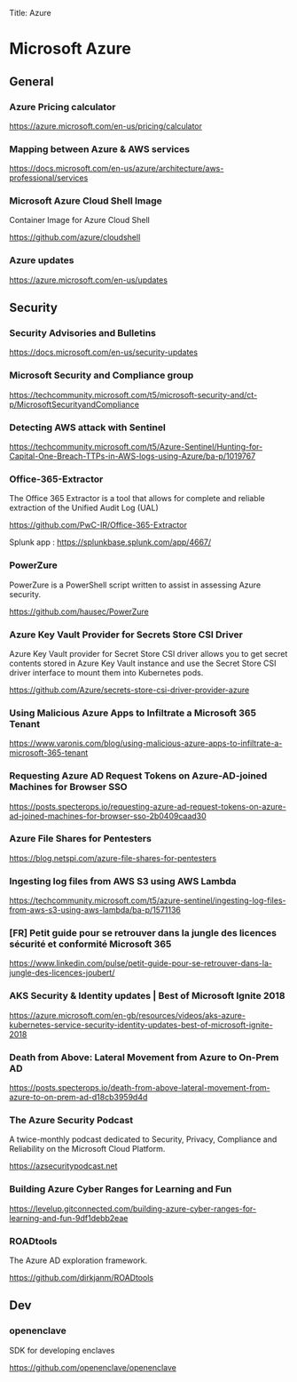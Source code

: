 Title: Azure

# Microsoft Azure

## General

### Azure Pricing calculator

<https://azure.microsoft.com/en-us/pricing/calculator>

### Mapping between Azure & AWS services

<https://docs.microsoft.com/en-us/azure/architecture/aws-professional/services>

### Microsoft Azure Cloud Shell Image

Container Image for Azure Cloud Shell

<https://github.com/azure/cloudshell>

### Azure updates

<https://azure.microsoft.com/en-us/updates>

## Security

### Security Advisories and Bulletins

<https://docs.microsoft.com/en-us/security-updates>

### Microsoft Security and Compliance group

<https://techcommunity.microsoft.com/t5/microsoft-security-and/ct-p/MicrosoftSecurityandCompliance>

### Detecting AWS attack with Sentinel

<https://techcommunity.microsoft.com/t5/Azure-Sentinel/Hunting-for-Capital-One-Breach-TTPs-in-AWS-logs-using-Azure/ba-p/1019767>

### Office-365-Extractor

The Office 365 Extractor is a tool that allows for complete and reliable extraction of the Unified Audit Log (UAL)

<https://github.com/PwC-IR/Office-365-Extractor>

Splunk app : <https://splunkbase.splunk.com/app/4667/>

### PowerZure

PowerZure is a PowerShell script written to assist in assessing Azure security.

<https://github.com/hausec/PowerZure>

### Azure Key Vault Provider for Secrets Store CSI Driver

Azure Key Vault provider for Secret Store CSI driver allows you to get secret contents stored in Azure Key Vault instance and use the Secret Store CSI driver interface to mount them into Kubernetes pods. 

<https://github.com/Azure/secrets-store-csi-driver-provider-azure>

### Using Malicious Azure Apps to Infiltrate a Microsoft 365 Tenant

<https://www.varonis.com/blog/using-malicious-azure-apps-to-infiltrate-a-microsoft-365-tenant>

### Requesting Azure AD Request Tokens on Azure-AD-joined Machines for Browser SSO

<https://posts.specterops.io/requesting-azure-ad-request-tokens-on-azure-ad-joined-machines-for-browser-sso-2b0409caad30>

### Azure File Shares for Pentesters

<https://blog.netspi.com/azure-file-shares-for-pentesters>

### Ingesting log files from AWS S3 using AWS Lambda

<https://techcommunity.microsoft.com/t5/azure-sentinel/ingesting-log-files-from-aws-s3-using-aws-lambda/ba-p/1571136>

### [FR] Petit guide pour se retrouver dans la jungle des licences sécurité et conformité Microsoft 365

<https://www.linkedin.com/pulse/petit-guide-pour-se-retrouver-dans-la-jungle-des-licences-joubert/>

### AKS Security & Identity updates | Best of Microsoft Ignite 2018

<https://azure.microsoft.com/en-gb/resources/videos/aks-azure-kubernetes-service-security-identity-updates-best-of-microsoft-ignite-2018>

### Death from Above: Lateral Movement from Azure to On-Prem AD

<https://posts.specterops.io/death-from-above-lateral-movement-from-azure-to-on-prem-ad-d18cb3959d4d>

### The Azure Security Podcast

A twice-monthly podcast dedicated to Security, Privacy, Compliance and Reliability on the Microsoft Cloud Platform.

<https://azsecuritypodcast.net>

### Building Azure Cyber Ranges for Learning and Fun

<https://levelup.gitconnected.com/building-azure-cyber-ranges-for-learning-and-fun-9df1debb2eae>

### ROADtools

The Azure AD exploration framework.

<https://github.com/dirkjanm/ROADtools>

## Dev

### openenclave

SDK for developing enclaves

<https://github.com/openenclave/openenclave>
